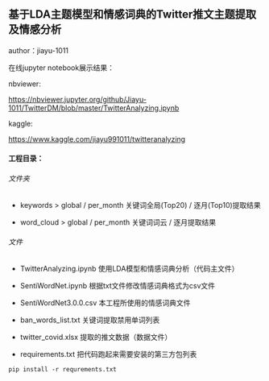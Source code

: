 ## 基于LDA主题模型和情感词典的Twitter推文主题提取及情感分析

author：jiayu-1011



在线jupyter notebook展示结果：

nbviewer:

https://nbviewer.jupyter.org/github/Jiayu-1011/TwitterDM/blob/master/TwitterAnalyzing.ipynb



kaggle:

https://www.kaggle.com/jiayu991011/twitteranalyzing







#### 工程目录：

###### 文件夹

- keywords > global / per_month 关键词全局(Top20) / 逐月(Top10)提取结果

- word_cloud > global / per_month 关键词词云 / 逐月提取结果



###### 文件

- TwitterAnalyzing.ipynb 使用LDA模型和情感词典分析（代码主文件）

- SentiWordNet.ipynb 根据txt文件修改情感词典格式为csv文件

- SentiWordNet3.0.0.csv 本工程所使用的情感词典文件

- ban_words_list.txt 关键词提取禁用单词列表

- twitter_covid.xlsx 提取的推文数据（数据文件）

- requirements.txt 把代码跑起来需要安装的第三方包列表





`pip install -r requrements.txt`



